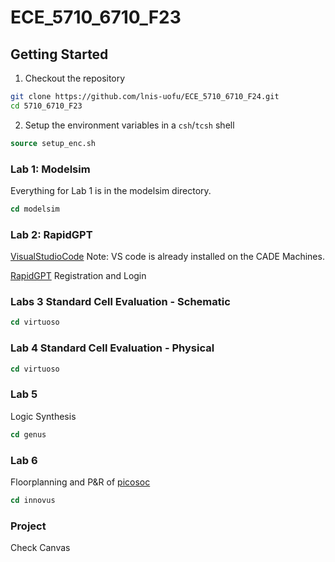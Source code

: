 # ECE_5710_6710_F23

## Getting Started

1. Checkout the repository
```sh
git clone https://github.com/lnis-uofu/ECE_5710_6710_F24.git
cd 5710_6710_F23
```
2. Setup the environment variables in a `csh`/`tcsh` shell
```csh
source setup_enc.sh
```
### Lab 1: Modelsim
Everything for Lab 1 is in the modelsim directory.
```csh
cd modelsim
```
### Lab 2: RapidGPT
  [VisualStudioCode](https://code.visualstudio.com/download) Note: VS code is already installed on the CADE Machines.
  
  [RapidGPT](https://getrapidgpt.rapidsilicon.com/User/SignUp) Registration and Login

### Labs 3 Standard Cell Evaluation - Schematic
  ```csh
cd virtuoso
```
### Lab 4 Standard Cell Evaluation - Physical
  ```csh
cd virtuoso
```

### Lab 5
  Logic Synthesis
  ```csh
cd genus
```

### Lab 6
  Floorplanning and P&R of [picosoc](https://github.com/YosysHQ/picorv32/tree/master)
  ```csh
cd innovus
```
### Project
  Check Canvas


